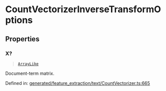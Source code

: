 # CountVectorizerInverseTransformOptions

## Properties

### X?

> [`ArrayLike`](../types/ArrayLike.md)

Document-term matrix.

Defined in:  [generated/feature\_extraction/text/CountVectorizer.ts:665](https://github.com/transitive-bullshit/scikit-learn-ts/blob/122b3c0/packages/sklearn/src/generated/feature_extraction/text/CountVectorizer.ts#L665)
